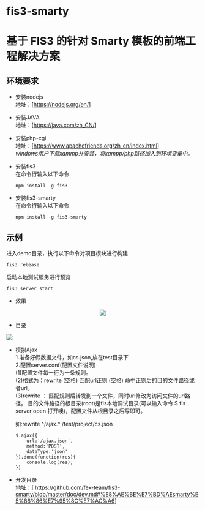 # fis3-smarty
基于 FIS3 的针对 Smarty 模板的前端工程解决方案
========================================
环境要求
-----
+  安装nodejs   
地址：[<a href="https://nodejs.org/en/">https://nodejs.org/en/</a>]  

+  安装JAVA    
地址：[<a href="https://java.com/zh_CN/">https://java.com/zh_CN/</a>]  

+  安装php-cgi      
地址：<a href="https://www.apachefriends.org/zh_cn/index.html">[https://www.apachefriends.org/zh_cn/index.html]</a>  
*windows用户下载xammp并安装，将xampp/php路径加入到环境变量中。*  

+  安装fis3    
在命令行输入以下命令  
	```
	npm install -g fis3
	```	
+  安装fis3-smarty    
在命令行输入以下命令   
	```
	npm install -g fis3-smarty  
	```

示例  
----
进入demo目录，执行以下命令对项目模块进行构建
```  
fis3 release  
```
启动本地测试服务进行预览  
```
fis3 server start
```

+  效果    
<div align="center">
<img src="http://chuantu.biz/t5/99/1496467722x2728328981.png">
</div>

+  目录    
<div align="left">
<img src="http://chuantu.biz/t5/100/1496642283x2890171731.png">
</div>


+  模拟Ajax  
	1.准备好假数据文件，如cs.json,放在test目录下   
	2.配置server.conf(配置文件说明)   
		(1)配置文件每一行为一条规则。  
		(2)格式为：rewrite (空格) 匹配url正则 (空格) 命中正则后的目的文件路径或者url。  
		(3)rewrite ： 匹配规则后转发到一个文件，同时url修改为访问文件的url路径。 目的文件路径的根目录(root)是fis本地调试目录(可以输入命令 $ fis server open 打开噢)，配置文件从根目录之后写即可。   

	如:rewrite ^\/ajax.* /test/project/cs.json
	```
	$.ajax({
        url:'/ajax.json',
        method:'POST',
        dataType:'json'
    }).done(function(res){
        console.log(res);
    })
	```
+  开发目录    
地址：[
<a href="https://github.com/fex-team/fis3-smarty/blob/master/doc/dev.md#%E8%AE%BE%E7%BD%AEsmarty%E5%88%86%E7%95%8C%E7%AC%A6">https://github.com/fex-team/fis3-smarty/blob/master/doc/dev.md#%E8%AE%BE%E7%BD%AEsmarty%E5%88%86%E7%95%8C%E7%AC%A6</a>]


